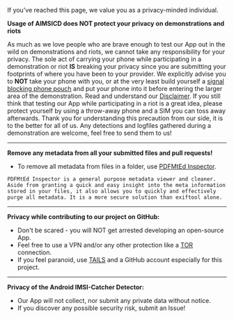 If you've reached this page, we value you as a privacy-minded individual.

**Usage of AIMSICD does NOT protect your privacy on demonstrations and riots**

As much as we love people who are brave enough to test our App out in the wild on demonstrations and riots, we cannot take any responsibility for your privacy. The sole act of carrying your phone while participating in a demonstration or riot **IS** breaking your privacy since you are submitting your footprints of where you have been to your provider. We explicitly advise you to **NOT** take your phone with you, or at the very least build yourself a [signal blocking phone pouch](http://killyourphone.com/) and put your phone into it before entering the larger area of the demonstration. Read and understand our [Disclaimer](https://github.com/SecUpwN/Android-IMSI-Catcher-Detector/blob/master/DISCLAIMER). If you still think that testing our App while participating in a riot is a great idea, please protect yourself by using a throw-away phone and a SIM you can toss away afterwards. Thank you for understanding this precaution from our side, it is to the better for all of us. Any detections and logfiles gathered during a demonstration are welcome, feel free to send them to us!

---

**Remove any metadata from all your submitted files and pull requests!**

* To remove all metadata from files in a folder, use [PDFMtEd Inspector](https://github.com/Glutanimate/PDFMtEd/raw/master/pdfmted-inspector).

```
PDFMtEd Inspector is a general purpose metadata viewer and cleaner.
Aside from granting a quick and easy insight into the meta information
stored in your files, it also allows you to quickly and effectively
purge all metadata. It is a more secure solution than exiftool alone.
```

---

**Privacy while contributing to our project on GitHub:**

* Don't be scared - you will NOT get arrested developing an open-source App.
* Feel free to use a VPN and/or any other protection like a [TOR](https://www.torproject.org) connection.
* If you feel paranoid, use [TAILS](https://tails.boum.org/) and a GitHub account especially for this project.

---

**Privacy of the Android IMSI-Catcher Detector:**

* Our App will not collect, nor submit any private data without notice.
* If you discover any possible security risk, submit an Issue!